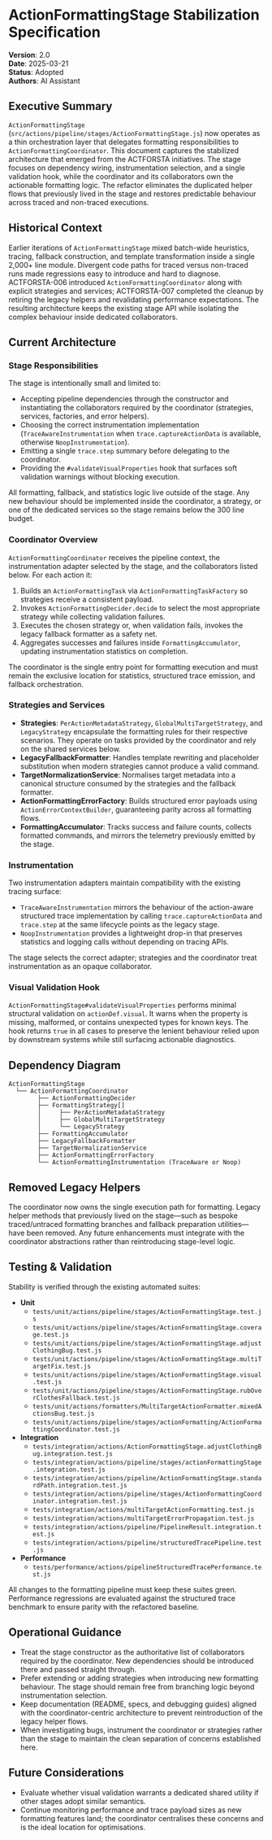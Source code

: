 # ActionFormattingStage Stabilization Specification

**Version**: 2.0  
**Date**: 2025-03-21  
**Status**: Adopted  
**Authors**: AI Assistant

## Executive Summary

`ActionFormattingStage` (`src/actions/pipeline/stages/ActionFormattingStage.js`) now operates as a thin orchestration layer that delegates formatting responsibilities to `ActionFormattingCoordinator`. This document captures the stabilized architecture that emerged from the ACTFORSTA initiatives. The stage focuses on dependency wiring, instrumentation selection, and a single validation hook, while the coordinator and its collaborators own the actionable formatting logic. The refactor eliminates the duplicated helper flows that previously lived in the stage and restores predictable behaviour across traced and non-traced executions.

## Historical Context

Earlier iterations of `ActionFormattingStage` mixed batch-wide heuristics, tracing, fallback construction, and template transformation inside a single 2,000+ line module. Divergent code paths for traced versus non-traced runs made regressions easy to introduce and hard to diagnose. ACTFORSTA-006 introduced `ActionFormattingCoordinator` along with explicit strategies and services; ACTFORSTA-007 completed the cleanup by retiring the legacy helpers and revalidating performance expectations. The resulting architecture keeps the existing stage API while isolating the complex behaviour inside dedicated collaborators.

## Current Architecture

### Stage Responsibilities

The stage is intentionally small and limited to:

- Accepting pipeline dependencies through the constructor and instantiating the collaborators required by the coordinator (strategies, services, factories, and error helpers).
- Choosing the correct instrumentation implementation (`TraceAwareInstrumentation` when `trace.captureActionData` is available, otherwise `NoopInstrumentation`).
- Emitting a single `trace.step` summary before delegating to the coordinator.
- Providing the `#validateVisualProperties` hook that surfaces soft validation warnings without blocking execution.

All formatting, fallback, and statistics logic live outside of the stage. Any new behaviour should be implemented inside the coordinator, a strategy, or one of the dedicated services so the stage remains below the 300 line budget.

### Coordinator Overview

`ActionFormattingCoordinator` receives the pipeline context, the instrumentation adapter selected by the stage, and the collaborators listed below. For each action it:

1. Builds an `ActionFormattingTask` via `ActionFormattingTaskFactory` so strategies receive a consistent payload.
2. Invokes `ActionFormattingDecider.decide` to select the most appropriate strategy while collecting validation failures.
3. Executes the chosen strategy or, when validation fails, invokes the legacy fallback formatter as a safety net.
4. Aggregates successes and failures inside `FormattingAccumulator`, updating instrumentation statistics on completion.

The coordinator is the single entry point for formatting execution and must remain the exclusive location for statistics, structured trace emission, and fallback orchestration.

### Strategies and Services

- **Strategies**: `PerActionMetadataStrategy`, `GlobalMultiTargetStrategy`, and `LegacyStrategy` encapsulate the formatting rules for their respective scenarios. They operate on tasks provided by the coordinator and rely on the shared services below.
- **LegacyFallbackFormatter**: Handles template rewriting and placeholder substitution when modern strategies cannot produce a valid command.
- **TargetNormalizationService**: Normalises target metadata into a canonical structure consumed by the strategies and the fallback formatter.
- **ActionFormattingErrorFactory**: Builds structured error payloads using `ActionErrorContextBuilder`, guaranteeing parity across all formatting flows.
- **FormattingAccumulator**: Tracks success and failure counts, collects formatted commands, and mirrors the telemetry previously emitted by the stage.

### Instrumentation

Two instrumentation adapters maintain compatibility with the existing tracing surface:

- `TraceAwareInstrumentation` mirrors the behaviour of the action-aware structured trace implementation by calling `trace.captureActionData` and `trace.step` at the same lifecycle points as the legacy stage.
- `NoopInstrumentation` provides a lightweight drop-in that preserves statistics and logging calls without depending on tracing APIs.

The stage selects the correct adapter; strategies and the coordinator treat instrumentation as an opaque collaborator.

### Visual Validation Hook

`ActionFormattingStage#validateVisualProperties` performs minimal structural validation on `actionDef.visual`. It warns when the property is missing, malformed, or contains unexpected types for known keys. The hook returns `true` in all cases to preserve the lenient behaviour relied upon by downstream systems while still surfacing actionable diagnostics.

## Dependency Diagram

```
ActionFormattingStage
  └── ActionFormattingCoordinator
        ├── ActionFormattingDecider
        ├── FormattingStrategy[]
        │     ├── PerActionMetadataStrategy
        │     ├── GlobalMultiTargetStrategy
        │     └── LegacyStrategy
        ├── FormattingAccumulator
        ├── LegacyFallbackFormatter
        ├── TargetNormalizationService
        ├── ActionFormattingErrorFactory
        └── ActionFormattingInstrumentation (TraceAware or Noop)
```

## Removed Legacy Helpers

The coordinator now owns the single execution path for formatting. Legacy helper methods that previously lived on the stage—such as bespoke traced/untraced formatting branches and fallback preparation utilities—have been removed. Any future enhancements must integrate with the coordinator abstractions rather than reintroducing stage-level logic.

## Testing & Validation

Stability is verified through the existing automated suites:

- **Unit**
  - `tests/unit/actions/pipeline/stages/ActionFormattingStage.test.js`
  - `tests/unit/actions/pipeline/stages/ActionFormattingStage.coverage.test.js`
  - `tests/unit/actions/pipeline/stages/ActionFormattingStage.adjustClothingBug.test.js`
  - `tests/unit/actions/pipeline/stages/ActionFormattingStage.multiTargetFix.test.js`
  - `tests/unit/actions/pipeline/stages/ActionFormattingStage.visual.test.js`
  - `tests/unit/actions/pipeline/stages/ActionFormattingStage.rubOverClothesFallback.test.js`
  - `tests/unit/actions/formatters/MultiTargetActionFormatter.mixedActionsBug.test.js`
  - `tests/unit/actions/pipeline/stages/actionFormatting/ActionFormattingCoordinator.test.js`
- **Integration**
  - `tests/integration/actions/ActionFormattingStage.adjustClothingBug.integration.test.js`
  - `tests/integration/actions/pipeline/stages/actionFormattingStage.integration.test.js`
  - `tests/integration/actions/pipeline/ActionFormattingStage.standardPath.integration.test.js`
  - `tests/integration/actions/pipeline/stages/ActionFormattingCoordinator.integration.test.js`
  - `tests/integration/actions/multiTargetActionFormatting.test.js`
  - `tests/integration/actions/multiTargetErrorPropagation.test.js`
  - `tests/integration/actions/pipeline/PipelineResult.integration.test.js`
  - `tests/integration/actions/pipeline/structuredTracePipeline.test.js`
- **Performance**
  - `tests/performance/actions/pipelineStructuredTracePerformance.test.js`

All changes to the formatting pipeline must keep these suites green. Performance regressions are evaluated against the structured trace benchmark to ensure parity with the refactored baseline.

## Operational Guidance

- Treat the stage constructor as the authoritative list of collaborators required by the coordinator. New dependencies should be introduced there and passed straight through.
- Prefer extending or adding strategies when introducing new formatting behaviour. The stage should remain free from branching logic beyond instrumentation selection.
- Keep documentation (README, specs, and debugging guides) aligned with the coordinator-centric architecture to prevent reintroduction of the legacy helper flows.
- When investigating bugs, instrument the coordinator or strategies rather than the stage to maintain the clean separation of concerns established here.

## Future Considerations

- Evaluate whether visual validation warrants a dedicated shared utility if other stages adopt similar semantics.
- Continue monitoring performance and trace payload sizes as new formatting features land; the coordinator centralises these concerns and is the ideal location for optimisations.

